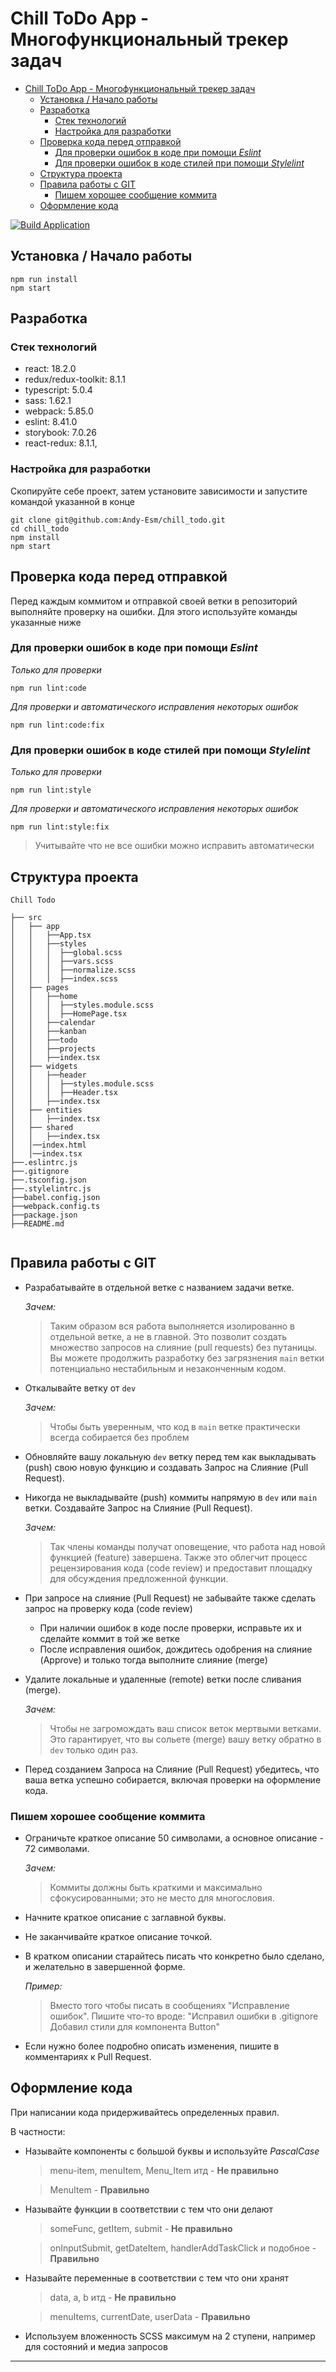 # Chill ToDo App - Многофункциональный трекер задач

- [Chill ToDo App - Многофункциональный трекер задач](#chill-todo-app---многофункциональный-трекер-задач)
  - [Установка / Начало работы](#установка--начало-работы)
  - [Разработка](#разработка)
    - [Стек технологий](#стек-технологий)
    - [Настройка для разработки](#настройка-для-разработки)
  - [Проверка кода перед отправкой](#проверка-кода-перед-отправкой)
    - [Для проверки ошибок в коде при помощи _Eslint_](#для-проверки-ошибок-в-коде-при-помощи-eslint)
    - [Для проверки ошибок в коде стилей при помощи _Stylelint_](#для-проверки-ошибок-в-коде-стилей-при-помощи-stylelint)
  - [Структура проекта](#структура-проекта)
  - [Правила работы с GIT](#правила-работы-с-git)
    - [Пишем хорошее сообщение коммита](#пишем-хорошее-сообщение-коммита)
  - [Оформление кода](#оформление-кода)

[![Build Application](https://github.com/Andy-Esm/chill_todo/actions/workflows/build.yaml/badge.svg?branch=main)](https://github.com/Andy-Esm/chill_todo/actions/workflows/build.yaml)

## Установка / Начало работы

```shell
npm run install
npm start
```

## Разработка

### Стек технологий

- react: 18.2.0
- redux/redux-toolkit: 8.1.1
- typescript: 5.0.4
- sass: 1.62.1
- webpack: 5.85.0
- eslint: 8.41.0
- storybook: 7.0.26
- react-redux: 8.1.1,

### Настройка для разработки

Скопируйте себе проект, затем установите зависимости и запустите командой указанной в конце

```shell
git clone git@github.com:Andy-Esm/chill_todo.git
cd chill_todo
npm install
npm start
```

## Проверка кода перед отправкой

Перед каждым коммитом и отправкой своей ветки в репозиторий выполняйте проверку на ошибки. Для этого используйте команды указанные ниже

### Для проверки ошибок в коде при помощи _Eslint_

_Только для проверки_

```shell
npm run lint:code
```

_Для проверки и автоматического исправления некоторых ошибок_

```shell
npm run lint:code:fix
```

### Для проверки ошибок в коде стилей при помощи _Stylelint_

_Только для проверки_

```shell
npm run lint:style
```

_Для проверки и автоматического исправления некоторых ошибок_

```shell
npm run lint:style:fix
```

> Учитывайте что не все ошибки можно исправить автоматически

## Структура проекта

```
Chill Todo

├── src
│   ├── app
│   │   ├──App.tsx
│   │   ├──styles
│   │   │  ├──global.scss
│   │   │  ├──vars.scss
│   │   │  ├──normalize.scss
│   │   │  ├──index.scss
│   ├── pages
│   │   ├──home
│   │   │  ├──styles.module.scss
│   │   │  ├──HomePage.tsx
│   │   ├──calendar
│   │   ├──kanban
│   │   ├──todo
│   │   ├──projects
│   │   ├──index.tsx
│   ├── widgets
│   │   ├──header
│   │   │  ├──styles.module.scss
│   │   │  ├──Header.tsx
│   │   ├──index.tsx
│   ├── entities
│   │   ├──index.tsx
│   ├── shared
│   │   ├──index.tsx
│   │──index.html
│   │──index.tsx
├──.eslintrc.js
├──.gitignore
├──.tsconfig.json
├──.stylelintrc.js
├──babel.config.json
├──webpack.config.ts
├──package.json
├──README.md


```

## Правила работы с GIT

- Разрабатывайте в отдельной ветке с названием задачи ветке.

  _Зачем:_

  > Таким образом вся работа выполняется изолированно в отдельной ветке, а не в главной. Это позволит создать множество запросов на слияние (pull requests) без путаницы. Вы можете продолжить разработку без загрязнения `main` ветки потенциально нестабильным и незаконченным кодом.

- Откалывайте ветку от `dev`

  _Зачем:_

  > Чтобы быть уверенным, что код в `main` ветке практически всегда собирается без проблем

- Обновляйте вашу локальную `dev` ветку перед тем как выкладывать (push) свою новую функцию и создавать Запрос на Слияние (Pull Request).

- Никогда не выкладывайте (push) коммиты напрямую в `dev` или `main` ветки. Создавайте Запрос на Слияние (Pull Request).

  _Зачем:_

  > Так члены команды получат оповещение, что работа над новой функцией (feature) завершена. Также это облегчит процесс рецензирования кода (code review) и предоставит площадку для обсуждения предложенной функции.

- При запросе на слияние (Pull Request) не забывайте также сделать запрос на проверку кода (code review)

  - При наличии ошибок в коде после проверки, исправьте их и сделайте коммит в той же ветке
  - После исправления ошибок, дождитесь одобрения на слияние (Approve) и только тогда выполните слияние (merge)

- Удалите локальные и удаленные (remote) ветки после сливания (merge).

  _Зачем:_

  > Чтобы не загромождать ваш список веток мертвыми ветками. Это гарантирует, что вы сольете (merge) вашу ветку обратно в `dev` только один раз.

- Перед созданием Запроса на Слияние (Pull Request) убедитесь, что ваша ветка успешно собирается, включая проверки на оформление кода.

### Пишем хорошее сообщение коммита

- Ограничьте краткое описание 50 символами, а основное описание - 72 символами.

  _Зачем:_

  > Коммиты должны быть краткими и максимально сфокусированными; это не место для многословия.

- Начните краткое описание с заглавной буквы.

- Не заканчивайте краткое описание точкой.

- В кратком описании старайтесь писать что конкретно было сделано, и желательно в завершенной форме.

  _Пример:_

  > Вместо того чтобы писать в сообщениях "Исправление ошибок". Пишите что-то вроде: "Исправил ошибки в .gitignore Добавил стили для компонента Button"

- Если нужно более подробно описать изменения, пишите в комментариях к Pull Request.

## Оформление кода

При написании кода придерживайтесь определенных правил.

В частности:

- Называйте компоненты с большой буквы и используйте _PascalCase_

  > menu-item, menuItem, Menu_Item итд - **Не правильно**

  > MenuItem - **Правильно**

- Называйте функции в соответствии с тем что они делают

  > someFunc, getItem, submit - **Не правильно**

  > onInputSubmit, getDateItem, handlerAddTaskClick и подобное - **Правильно**

- Называйте переменные в соответствии с тем что они хранят

  > data, a, b итд - **Не правильно**

  > menuItems, currentDate, userData - **Правильно**

- Используем вложенность SCSS максимум на 2 ступени, например для состояний и медиа запросов

---

